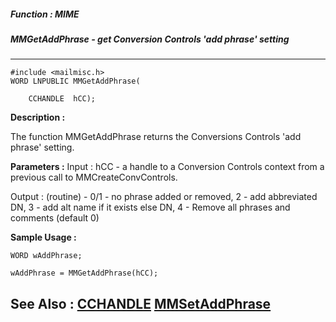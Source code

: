 ##### Function : MIME
##### MMGetAddPhrase - get Conversion Controls 'add phrase' setting
---
```
#include <mailmisc.h>
WORD LNPUBLIC MMGetAddPhrase(

	CCHANDLE  hCC);
```
**Description :**

The function  MMGetAddPhrase returns the Conversions Controls 'add phrase' 
setting.

**Parameters :**
Input :
hCC  -  a handle to a Conversion Controls context from a previous call to MMCreateConvControls.

Output :
(routine)  -  0/1 - no phrase added or removed,
              2   - add abbreviated DN,
              3   - add alt name if it exists else DN,
              4   - Remove all phrases and comments (default 0)



**Sample Usage :**
```
WORD wAddPhrase;

wAddPhrase = MMGetAddPhrase(hCC);

```
**See Also :**
[CCHANDLE](/reference/Data/CCHANDLE)
[MMSetAddPhrase](/reference/Func/MMSetAddPhrase)
---
